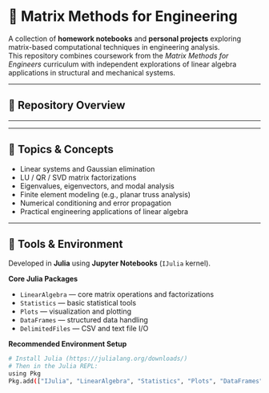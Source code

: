# 🧮 Matrix Methods for Engineering

A collection of **homework notebooks** and **personal projects** exploring matrix-based computational techniques in engineering analysis.  
This repository combines coursework from the *Matrix Methods for Engineers* curriculum with independent explorations of linear algebra applications in structural and mechanical systems.

---

## 📂 Repository Overview


---

---

## 🧠 Topics & Concepts

- Linear systems and Gaussian elimination  
- LU / QR / SVD matrix factorizations  
- Eigenvalues, eigenvectors, and modal analysis  
- Finite element modeling (e.g., planar truss analysis)  
- Numerical conditioning and error propagation  
- Practical engineering applications of linear algebra  

---

## 🧰 Tools & Environment

Developed in **Julia** using **Jupyter Notebooks** (`IJulia` kernel).

**Core Julia Packages**
- `LinearAlgebra` — core matrix operations and factorizations  
- `Statistics` — basic statistical tools  
- `Plots` — visualization and plotting  
- `DataFrames` — structured data handling  
- `DelimitedFiles` — CSV and text file I/O  

**Recommended Environment Setup**
```bash
# Install Julia (https://julialang.org/downloads/)
# Then in the Julia REPL:
using Pkg
Pkg.add(["IJulia", "LinearAlgebra", "Statistics", "Plots", "DataFrames", "DelimitedFiles"])
